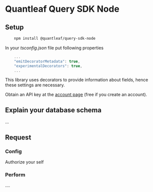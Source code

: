 # Quantleaf Query SDK Node
## Setup

```bash
    npm install @quantleaf/query-sdk-node
```

In your *tsconfig.json* file put following properties
```javascript
    ...
    "emitDecoratorMetadata": true,
    "experimentalDecorators": true,
    ...
```
This library uses decorators to provide information about fields, hence these settings are necessary.

Obtain an API key at the [account page](https://account.quantleaf.com) (free if you create an account).



## Explain your database schema
...




## Request
### Config
Authorize your self 

### Perform
....





